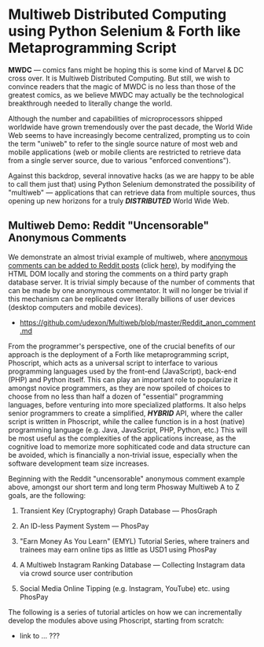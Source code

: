 # Multiweb Distributed Computing using Python Selenium & Forth like Metaprogramming Script

__MWDC__ &mdash; comics fans might be hoping this is some kind of Marvel & DC cross over. It is Multiweb Distributed Computing. But still, we wish to convince readers that the magic of MWDC is no less than those of the greatest comics, as we believe MWDC may actually be the technological breakthrough needed to literally change the world. 

Although the number and capabilities of microprocessors shipped worldwide have grown tremendously over the past decade, the World Wide Web seems to have increasingly become centralized, prompting us to coin the term "uniweb" to refer to the single source nature of most web and mobile applications (web or mobile clients are restricted to retrieve data from a single server source, due to various "enforced conventions").

Against this backdrop, several innovative hacks (as we are happy to be able to call them just that) using Python Selenium demonstrated the possibility of "multiweb" &mdash; applications that can retrieve data from multiple sources, thus opening up new horizons for a truly ___DISTRIBUTED___ World Wide Web.


## Multiweb Demo: Reddit "Uncensorable" Anonymous Comments

We demonstrate an almost trivial example of multiweb, where [anonymous comments can be added to Reddit posts](https://github.com/udexon/Multiweb/blob/master/Reddit_anon_comment.md) (click [here](https://github.com/udexon/Multiweb/blob/master/Reddit_anon_comment.md)), by modifying the HTML DOM locally and storing the comments on a third party graph database server. It is trivial simply because of the number of comments that can be made by one anonymous commentator. It will no longer be trivial if this mechanism can be replicated over literally billions of user devices (desktop computers and mobile devices). 

- https://github.com/udexon/Multiweb/blob/master/Reddit_anon_comment.md

From the programmer's perspective, one of the crucial benefits of our approach is the deployment of a Forth like metaprogramming script, Phoscript, which acts as a universal script to interface to various programming languages used by the front-end (JavaScript), back-end (PHP) and Python itself. This can play an important role to popularize it amongst novice programmers, as they are now spoiled of choices to choose from no less than half a dozen of "essential" programming languages, before venturing into more specialized platforms. It also helps senior programmers to create a simplified, ___HYBRID___ API, where the caller script is written in Phoscript, while the callee function is in a host (native) programming language (e.g. Java, JavaScript, PHP, Python, etc.) This will be most useful as the complexities of the applications increase, as the cognitive load to memorize more sophiticated code and data structure can be avoided, which is financially a non-trivial issue, especially when the software development team size increases.

Beginning with the Reddit "uncensorable" anonymous comment example above, amongst our short term and long term Phosway Multiweb A to Z goals, are the following:

1. Transient Key (Cryptography) Graph Database &mdash; PhosGraph

2. An ID-less Payment System &mdash; PhosPay

3. "Earn Money As You Learn" (EMYL) Tutorial Series, where trainers and trainees may earn online tips as little as USD1 using PhosPay

4. A Multiweb Instagram Ranking Database &mdash; Collecting Instagram data via crowd source user contribution

5. Social Media Online Tipping (e.g. Instagram, YouTube) etc. using PhosPay

The following is a series of tutorial articles on how we can incrementally develop the modules above using Phoscript, starting from scratch:

- link to ... ???
